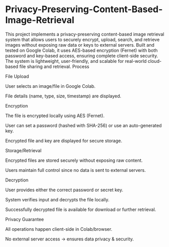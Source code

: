 # Privacy-Preserving-Content-Based-Image-Retrieval
This project implements a privacy-preserving content-based image retrieval system that allows users to securely encrypt, upload, search, and retrieve images without exposing raw data or keys to external servers. Built and tested on Google Colab, it uses AES-based encryption (Fernet) with both password and key-based access, ensuring complete client-side security. The system is lightweight, user-friendly, and scalable for real-world cloud-based file sharing and retrieval.
Process

File Upload

User selects an image/file in Google Colab.

File details (name, type, size, timestamp) are displayed.

Encryption

The file is encrypted locally using AES (Fernet).

User can set a password (hashed with SHA-256) or use an auto-generated key.

Encrypted file and key are displayed for secure storage.

Storage/Retrieval

Encrypted files are stored securely without exposing raw content.

Users maintain full control since no data is sent to external servers.

Decryption

User provides either the correct password or secret key.

System verifies input and decrypts the file locally.

Successfully decrypted file is available for download or further retrieval.

Privacy Guarantee

All operations happen client-side in Colab/browser.

No external server access → ensures data privacy & security.

